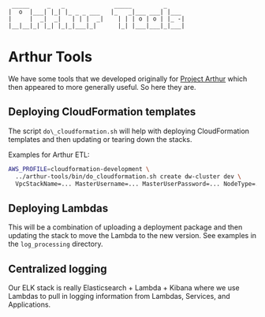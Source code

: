 ```plain-text
 _____     _   _              _____         _     
|  o  |___| |_| |_ _ _ ___   |_   _|___ ___| |___ 
|     |  _|  _|   | | |  _|    | | | o | o | |_ -|
|__|__|_| |_| |_|_|___|_|      |_| |___|___|_|___|
```

# Arthur Tools

We have some tools that we developed originally for [Project Arthur](https://github.com/harrystech/arthur-redshift-etl)
which then appeared to more generally useful. So here they are.

## Deploying CloudFormation templates

The script `do\_cloudformation.sh` will help with deploying CloudFormation templates and then updating or tearing down
the stacks.

Examples for Arthur ETL:
```bash
AWS_PROFILE=cloudformation-development \
  ../arthur-tools/bin/do_cloudformation.sh create dw-cluster dev \
  VpcStackName=... MasterUsername=... MasterUserPassword=... NodeType=... NumberOfNodes=... QueryConcurrency=...
```

## Deploying Lambdas

This will be a combination of uploading a deployment package and then updating the stack to move
the Lambda to the new version.  See examples in the `log_processing` directory.


## Centralized logging

Our ELK stack is really Elasticsearch + Lambda + Kibana where we use Lambdas to pull in logging information from
Lambdas, Services, and Applications.
